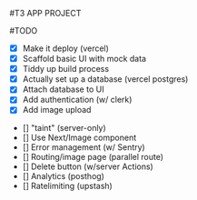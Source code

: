 #T3 APP PROJECT

#TODO

- [x] Make it deploy (vercel)
- [x] Scaffold basic UI with mock data
- [x] Tiddy up build process
- [x] Actually set up a database (vercel postgres)
- [x] Attach database to UI
- [x] Add authentication (w/ clerk)
- [x] Add image upload
- [] "taint" (server-only)
- [] Use Next/Image component
- [] Error management (w/ Sentry)
- [] Routing/image page (parallel route)
- [] Delete button (w/server Actions)
- [] Analytics (posthog)
- [] Ratelimiting (upstash)
